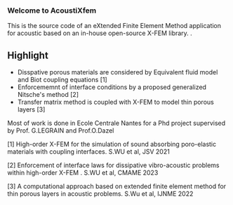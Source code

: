 ### Welcome to AcoustiXfem

This is the source code of an eXtended Finite Element Method application for acoustic based on an in-house open-source X-FEM library.
.
## Highlight
* Disspative porous materials are considered by Equivalent fluid model and Biot coupling equations [1]
* Enforcememnt of interface conditions by a proposed generalized Nitsche's method [2]
* Transfer matrix method is coupled with X-FEM to model thin porous layers [3]

Most of work is done in Ecole Centrale Nantes for a Phd project supervised by Prof. G.LEGRAIN and Prof.O.Dazel

[1] High-order X-FEM for the simulation of sound absorbing poro-elastic materials with coupling interfaces. S.WU et al, JSV 2021

[2] Enforcement of interface laws for dissipative vibro-acoustic problems within high-order X-FEM . S.WU et al, CMAME 2023

[3] A computational approach based on extended finite element method for thin porous layers in acoustic problems. S.Wu et al, IJNME 2022
